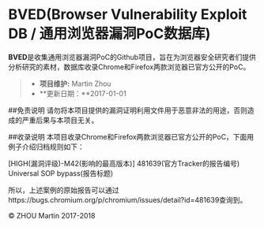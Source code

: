 # BVED(Browser Vulnerability Exploit DB / 通用浏览器漏洞PoC数据库)

**BVED**是收集通用浏览器漏洞PoC的Github项目，旨在为浏览器安全研究者们提供分析研究的素材，数据库收录Chrome和Firefox两款浏览器已官方公开的PoC。

> * **项目维护:** Martin Zhou
> * **更新日期：**2017-01-01


##免责说明
请勿将本项目提供的漏洞证明利用文件用于恶意非法的用途，否则造成的严重后果与本项目无关。


##收录说明
本项目收录Chrome和Firefox两款浏览器已官方公开的PoC，下面用例子介绍归档规则如下：

[HIGH(漏洞评级)-M42(影响的最高版本)] 481639(官方Tracker的报告编号) Universal SOP bypass(报告标题)

所以，上述案例的原始报告可以通过https://bugs.chromium.org/p/chromium/issues/detail?id=481639查询到。



&copy; ZHOU Martin 2017-2018
